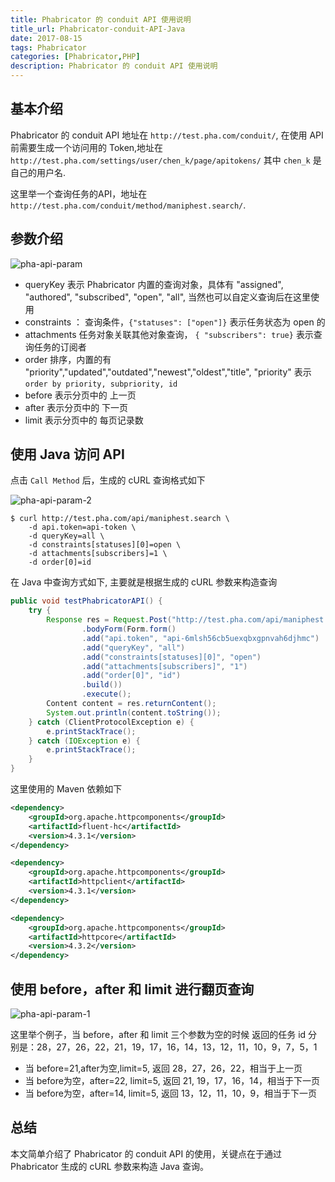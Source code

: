 ```yaml
---
title: Phabricator 的 conduit API 使用说明
title_url: Phabricator-conduit-API-Java
date: 2017-08-15
tags: Phabricator
categories: [Phabricator,PHP]
description: Phabricator 的 conduit API 使用说明
---
```


## 基本介绍

Phabricator 的 conduit API 地址在 `http://test.pha.com/conduit/`, 在使用 API 前需要生成一个访问用的 Token,地址在 `http://test.pha.com/settings/user/chen_k/page/apitokens/` 其中 `chen_k` 是自己的用户名.

这里举一个查询任务的API，地址在`http://test.pha.com/conduit/method/maniphest.search/`.

## 参数介绍

![pha-api-param](http://7xt8a6.com1.z0.glb.clouddn.com/pha-api-param.PNG)

- queryKey 表示 Phabricator 内置的查询对象，具体有 "assigned", "authored", "subscribed", "open", "all", 当然也可以自定义查询后在这里使用
- constraints ： 查询条件，`{"statuses": ["open"]}` 表示任务状态为 open 的
- attachments 任务对象关联其他对象查询， `{ "subscribers": true}` 表示查询任务的订阅者
- order 排序，内置的有 "priority","updated","outdated","newest","oldest","title", "priority" 表示 `order by priority, subpriority, id`
- before 表示分页中的 上一页
- after 表示分页中的 下一页
- limit 表示分页中的 每页记录数

## 使用 Java 访问 API

点击 `Call Method` 后，生成的 cURL 查询格式如下

![pha-api-param-2](http://7xt8a6.com1.z0.glb.clouddn.com/pha-api-param-2.PNG)

```
$ curl http://test.pha.com/api/maniphest.search \
    -d api.token=api-token \
    -d queryKey=all \
    -d constraints[statuses][0]=open \
    -d attachments[subscribers]=1 \
    -d order[0]=id
```

在 Java 中查询方式如下, 主要就是根据生成的 cURL 参数来构造查询

```java
public void testPhabricatorAPI() {
	try {
		Response res = Request.Post("http://test.pha.com/api/maniphest.search")
				.bodyForm(Form.form()
				.add("api.token", "api-6mlsh56cb5uexqbxgpnvah6djhmc")
				.add("queryKey", "all")
				.add("constraints[statuses][0]", "open")
				.add("attachments[subscribers]", "1")
				.add("order[0]", "id")
				.build())
				.execute();
		Content content = res.returnContent();
		System.out.println(content.toString());
	} catch (ClientProtocolException e) {
		e.printStackTrace();
	} catch (IOException e) {
		e.printStackTrace();
	}
}
```

这里使用的 Maven 依赖如下

```xml
<dependency>
	<groupId>org.apache.httpcomponents</groupId>
	<artifactId>fluent-hc</artifactId>
	<version>4.3.1</version>
</dependency>

<dependency>
	<groupId>org.apache.httpcomponents</groupId>
	<artifactId>httpclient</artifactId>
	<version>4.3.1</version>
</dependency>

<dependency>
	<groupId>org.apache.httpcomponents</groupId>
	<artifactId>httpcore</artifactId>
	<version>4.3.2</version>
</dependency> 
```

## 使用 before，after 和 limit 进行翻页查询

![pha-api-param-1](http://7xt8a6.com1.z0.glb.clouddn.com/pha-api-param-1.PNG)

这里举个例子，当 before，after 和 limit 三个参数为空的时候
返回的任务 id 分别是：28，27，26，22，21，19，17，16，14，13，12，11，10，9，7，5，1

- 当 before=21,after为空,limit=5, 返回 28，27，26，22，相当于上一页
- 当 before为空，after=22, limit=5, 返回 21, 19，17，16，14，相当于下一页
- 当 before为空，after=14, limit=5, 返回 13，12，11，10，9，相当于下一页

## 总结

本文简单介绍了 Phabricator 的 conduit API 的使用，关键点在于通过 Phabricator 生成的 cURL 参数来构造 Java 查询。
